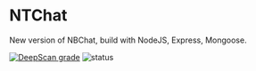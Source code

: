 # NTChat

New version of NBChat, build with NodeJS, Express, Mongoose.

[![DeepScan grade](https://deepscan.io/api/teams/12879/projects/15931/branches/327240/badge/grade.svg)](https://deepscan.io/dashboard#view=project&tid=12879&pid=15931&bid=327240)
![status](https://img.shields.io/website?url=http%3A%2F%2Fwww.chat.nathn.tech)
